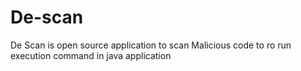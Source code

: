 # De-scan
De Scan is open source application to scan Malicious code to ro run execution command in java application
